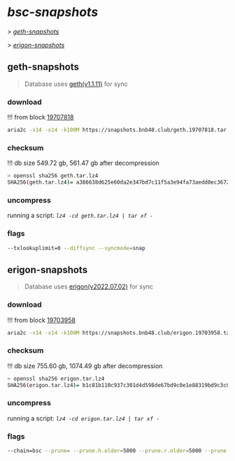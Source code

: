 # *bsc-snapshots*


*\> [geth-snapshots](#geth-snapshots)*

*\> [erigon-snapshots](#erigon-snapshots)*


## geth-snapshots


> Database uses [geth(v1.1.11)](https://github.com/bnb-chain/bsc/releases/tag/v1.1.11) for sync


### download

<!-- begin_geth -->

!!! from block [19707818](https://bscscan.com/block/19707818)
```bash
aria2c -s14 -x14 -k100M https://snapshots.bnb48.club/geth.19707818.tar.lz4 -o geth.tar.lz4
```


### checksum


!!! db size 549.72 gb, 561.47 gb after decompression
```bash
> openssl sha256 geth.tar.lz4
SHA256(geth.tar.lz4)= a386638d625e60da2e347bd7c11f5a3e94fa73aedd0ec367212a7a08e92674a8
```

<!-- end_geth -->

### uncompress


running a script: _`lz4 -cd geth.tar.lz4 | tar xf -`_


### flags


```bash
--txlookuplimit=0 --diffsync --syncmode=snap
```


## erigon-snapshots


> Database uses [erigon(v2022.07.02)](https://github.com/ledgerwatch/erigon/releases/tag/v2022.07.02) for sync


### download

<!-- begin_erigon -->

!!! from block [19703958](https://bscscan.com/block/19703958)
```bash
aria2c -s14 -x14 -k100M https://snapshots.bnb48.club/erigon.19703958.tar.lz4 -o erigon.tar.lz4
```


### checksum


!!! db size 755.60 gb, 1074.49 gb after decompression
```bash
> openssl sha256 erigon.tar.lz4
SHA256(erigon.tar.lz4)= b1c81b110c937c301d4d598de67bd9c0e1e88319bd9c3c096eac4fa671c95e19
```

<!-- end_erigon -->

### uncompress


running a script: _`lz4 -cd erigon.tar.lz4 | tar xf -`_


### flags


```bash
--chain=bsc --prune= --prune.h.older=5000 --prune.r.older=5000 --prune.t.older=5000 --prune.c.older=5000 --db.pagesize=16k
```
